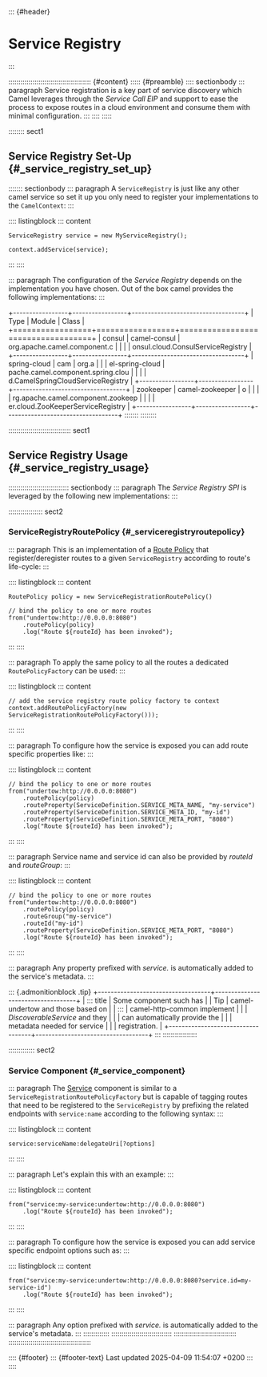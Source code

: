 ::: {#header}
# Service Registry
:::

::::::::::::::::::::::::::::::::::::::::: {#content}
::::: {#preamble}
:::: sectionbody
::: paragraph
Service registration is a key part of service discovery which Camel
leverages through the *Service Call EIP* and support to ease the process
to expose routes in a cloud environment and consume them with minimal
configuration.
:::
::::
:::::

:::::::: sect1
## Service Registry Set-Up {#_service_registry_set_up}

::::::: sectionbody
::: paragraph
A `ServiceRegistry` is just like any other camel service so set it up
you only need to register your implementations to the `CamelContext`:
:::

:::: listingblock
::: content
``` highlight
ServiceRegistry service = new MyServiceRegistry();

context.addService(service);
```
:::
::::

::: paragraph
The configuration of the *Service Registry* depends on the
implementation you have chosen. Out of the box camel provides the
following implementations:
:::

+-----------------+-----------------+-----------------------------------+
| Type            | Module          | Class                             |
+=================+=================+===================================+
| consul          | camel-consul    | org.apache.camel.component.c      |
|                 |                 | onsul.cloud.ConsulServiceRegistry |
+-----------------+-----------------+-----------------------------------+
| spring-cloud    | cam             | org.a                             |
|                 | el-spring-cloud | pache.camel.component.spring.clou |
|                 |                 | d.CamelSpringCloudServiceRegistry |
+-----------------+-----------------+-----------------------------------+
| zookeeper       | camel-zookeeper | o                                 |
|                 |                 | rg.apache.camel.component.zookeep |
|                 |                 | er.cloud.ZooKeeperServiceRegistry |
+-----------------+-----------------+-----------------------------------+
:::::::
::::::::

::::::::::::::::::::::::::::::: sect1
## Service Registry Usage {#_service_registry_usage}

:::::::::::::::::::::::::::::: sectionbody
::: paragraph
The *Service Registry SPI* is leveraged by the following new
implementations:
:::

::::::::::::::::: sect2
### ServiceRegistryRoutePolicy {#_serviceregistryroutepolicy}

::: paragraph
This is an implementation of a [Route Policy](route-policy.html) that
register/deregister routes to a given `ServiceRegistry` according to
route's life-cycle:
:::

:::: listingblock
::: content
``` highlight
RoutePolicy policy = new ServiceRegistrationRoutePolicy()

// bind the policy to one or more routes
from("undertow:http://0.0.0.0:8080")
    .routePolicy(policy)
    .log("Route ${routeId} has been invoked");
```
:::
::::

::: paragraph
To apply the same policy to all the routes a dedicated
`RoutePolicyFactory` can be used:
:::

:::: listingblock
::: content
``` highlight
// add the service registry route policy factory to context
context.addRoutePolicyFactory(new ServiceRegistrationRoutePolicyFactory()));
```
:::
::::

::: paragraph
To configure how the service is exposed you can add route specific
properties like:
:::

:::: listingblock
::: content
``` highlight
// bind the policy to one or more routes
from("undertow:http://0.0.0.0:8080")
    .routePolicy(policy)
    .routeProperty(ServiceDefinition.SERVICE_META_NAME, "my-service")
    .routeProperty(ServiceDefinition.SERVICE_META_ID, "my-id")
    .routeProperty(ServiceDefinition.SERVICE_META_PORT, "8080")
    .log("Route ${routeId} has been invoked");
```
:::
::::

::: paragraph
Service name and service id can also be provided by *routeId* and
*routeGroup*:
:::

:::: listingblock
::: content
``` highlight
// bind the policy to one or more routes
from("undertow:http://0.0.0.0:8080")
    .routePolicy(policy)
    .routeGroup("my-service")
    .routeId("my-id")
    .routeProperty(ServiceDefinition.SERVICE_META_PORT, "8080")
    .log("Route ${routeId} has been invoked");
```
:::
::::

::: paragraph
Any property prefixed with *service.* is automatically added to the
service's metadata.
:::

::: {.admonitionblock .tip}
+-----------------------------------+-----------------------------------+
| ::: title                         | Some component such has           |
| Tip                               | camel-undertow and those based on |
| :::                               | camel-http-common implement       |
|                                   | *DiscoverableService* and they    |
|                                   | can automatically provide the     |
|                                   | metadata needed for service       |
|                                   | registration.                     |
+-----------------------------------+-----------------------------------+
:::
:::::::::::::::::

::::::::::::: sect2
### Service Component {#_service_component}

::: paragraph
The [Service](components::service-component.html) component is similar
to a `ServiceRegistrationRoutePolicyFactory` but is capable of tagging
routes that need to be registered to the `ServiceRegistry` by prefixing
the related endpoints with `service:name` according to the following
syntax:
:::

:::: listingblock
::: content
``` highlight
service:serviceName:delegateUri[?options]
```
:::
::::

::: paragraph
Let's explain this with an example:
:::

:::: listingblock
::: content
``` highlight
from("service:my-service:undertow:http://0.0.0.0:8080")
    .log("Route ${routeId} has been invoked");
```
:::
::::

::: paragraph
To configure how the service is exposed you can add service specific
endpoint options such as:
:::

:::: listingblock
::: content
``` highlight
from("service:my-service:undertow:http://0.0.0.0:8080?service.id=my-service-id")
    .log("Route ${routeId} has been invoked");
```
:::
::::

::: paragraph
Any option prefixed with *service.* is automatically added to the
service's metadata.
:::
:::::::::::::
::::::::::::::::::::::::::::::
:::::::::::::::::::::::::::::::
:::::::::::::::::::::::::::::::::::::::::

:::: {#footer}
::: {#footer-text}
Last updated 2025-04-09 11:54:07 +0200
:::
::::
